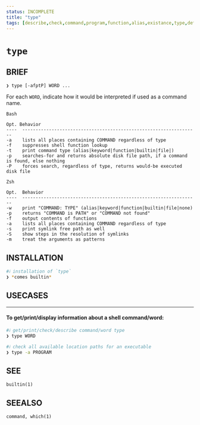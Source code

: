 ```yaml
---
status: INCOMPLETE
title: "type"
tags: [describe,check,command,program,function,alias,existance,type,defintion]
---
```


# `type`

## BRIEF

    ❯ type [-afptP] WORD ...

For each `WORD`, indicate how it would be interpreted if used as a command name.

    Bash

    Opt. Behavior
    ----  ------------------------------------------------------------------
    -a    lists all places containing COMMAND regardless of type
    -f    suppresses shell function lookup
    -t    print command type (alias|keyword|function|builtin|file|)
    -p    searches-for and returns absolute disk file path, if a command is found, else nothing
    -P    forces search, regardless of type, returns would-be executed disk file

    Zsh

    Opt.  Behavior
    ----  ------------------------------------------------------------------
    -w    print "COMMAND: TYPE" (alias|keyword|function|builtin|file|none)
    -p    returns "COMMAND is PATH" or "COMMAND not found"
    -f    output contents of functions
    -a    lists all places containing COMMAND regardless of type
    -s    print symlink free path as well
    -S    show steps in the resolution of symlinks
    -m    treat the arguments as patterns

## INSTALLATION


```bash
#ℹ︎ installation of `type`
❯ *comes builtin*
```


## USECASES

----
#### To get/print/display information about a shell command/word:


```bash
#ℹ︎ get/print/check/describe command/word type
❯ type WORD
```


```bash
#ℹ︎ check all available location paths for an executable
❯ type -a PROGRAM
```



## SEE

    builtin(1)

## SEEALSO

    command, which(1)

